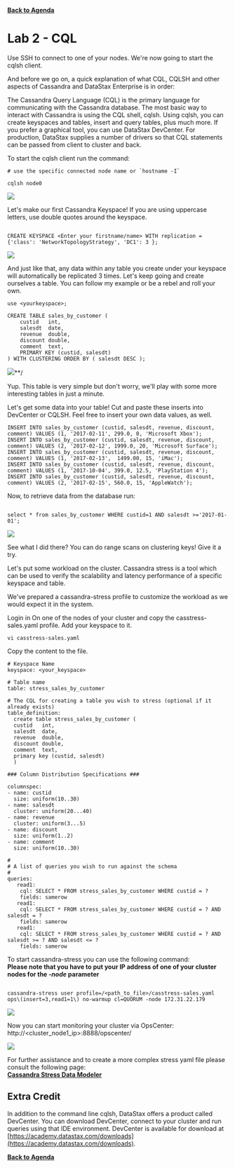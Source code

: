 **[Back to Agenda](./../README.md)**

# Lab 2 - CQL

Use SSH to connect to one of your nodes.  We're now going to start the cqlsh client.

And before we go on, a quick explanation of what CQL, CQLSH and other aspects of Cassandra and DataStax Enterprise is in order:

The Cassandra Query Language (CQL) is the primary language for communicating with the Cassandra database. The most basic way to interact with Cassandra is using the CQL shell, cqlsh. Using cqlsh, you can create keyspaces and tables, insert and query tables, plus much more. If you prefer a graphical tool, you can use DataStax DevCenter. For production, DataStax supplies a number of drivers so that CQL statements can be passed from client to cluster and back.

To start the cqlsh client run the command:

```
# use the specific connected node name or `hostname -I`

cqlsh node0
```

![](./img/lab2-1cqlsh.png )

Let's make our first Cassandra Keyspace! If you are using uppercase letters, use double quotes around the keyspace.

```

CREATE KEYSPACE <Enter your firstname/name> WITH replication = {'class': 'NetworkTopologyStrategy', 'DC1': 3 };

```

![](./img/lab2-2createkeyspace.png )

And just like that, any data within any table you create under your keyspace will automatically be replicated 3 times. Let's keep going and create ourselves a table. You can follow my example or be a rebel and roll your own.

```
use <yourkeyspace>;

CREATE TABLE sales_by_customer (
    custid   int,
    salesdt  date,
    revenue  double,
    discount double,
    comment  text,
    PRIMARY KEY (custid, salesdt)
) WITH CLUSTERING ORDER BY ( salesdt DESC );
```

![](./img/lab2-2createtable.png)**/

Yup. This table is very simple but don't worry, we'll play with some more interesting tables in just a minute.

Let's get some data into your table! Cut and paste these inserts into DevCenter or CQLSH. Feel free to insert your own data values, as well.

```
INSERT INTO sales_by_customer (custid, salesdt, revenue, discount, comment) VALUES (1, '2017-02-11', 299.0, 0, 'Microsoft Xbox');
INSERT INTO sales_by_customer (custid, salesdt, revenue, discount, comment) VALUES (2, '2017-02-12', 1999.0, 20, 'Microsoft Surface');
INSERT INTO sales_by_customer (custid, salesdt, revenue, discount, comment) VALUES (1, '2017-02-13',  1499.00, 15, 'iMac');
INSERT INTO sales_by_customer (custid, salesdt, revenue, discount, comment) VALUES (1, '2017-10-04', 399.0, 12.5, 'PlayStation 4');
INSERT INTO sales_by_customer (custid, salesdt, revenue, discount, comment) VALUES (2, '2017-02-15', 560.0, 15, 'AppleWatch');
```

Now, to retrieve data from the database run:

```  

select * from sales_by_customer WHERE custid=1 AND salesdt >='2017-01-01';

```

![](./img/lab2-4select.png)

See what I did there? You can do range scans on clustering keys! Give it a try.


Let's put some workload on the cluster.
Cassandra stress is a tool which can be used to verify the scalability and latency performance of a specific keyspace and table.

We've prepared a cassandra-stress profile to customize the workload as we would expect it in the system.

Login in On one of the nodes of your cluster and copy the casstress-sales.yaml profile. Add your keyspace to it.

```
vi casstress-sales.yaml
```
Copy the content to the file.

```
# Keyspace Name
keyspace: <your_keyspace>

# Table name
table: stress_sales_by_customer

# The CQL for creating a table you wish to stress (optional if it already exists)
table_definition:
  create table stress_sales_by_customer (
  custid   int,
  salesdt  date,
  revenue  double,
  discount double,
  comment  text,
  primary key (custid, salesdt)
  )

### Column Distribution Specifications ###

columnspec:
- name: custid
  size: uniform(10..30)
- name: salesdt
  cluster: uniform(20...40)
- name: revenue
  cluster: uniform(3...5)
- name: discount
  size: uniform(1..2)
- name: comment
  size: uniform(10..30)

#
# A list of queries you wish to run against the schema
#
queries:
   read1:
    cql: SELECT * FROM stress_sales_by_customer WHERE custid = ?
    fields: samerow
   read1:
    cql: SELECT * FROM stress_sales_by_customer WHERE custid = ? AND salesdt = ?
    fields: samerow
   read1:
    cql: SELECT * FROM stress_sales_by_customer WHERE custid = ? AND salesdt >= ? AND salesdt <= ?
    fields: samerow
```

To start cassandra-stress you can use the following command:  
**Please note that you have to put your IP address of one of your cluster nodes for the *-node* parameter**

```   

cassandra-stress user profile=/<path_to_file>/casstress-sales.yaml ops\(insert=3,read1=1\) no-warmup cl=QUORUM -node 172.31.22.179

```

![](./img/lab2-5casstress.png)

Now you can start monitoring your cluster via OpsCenter: http://<cluster_node1_ip>:8888/opscenter/

![](./img/lab2-6opscenter.png)

For further assistance and to create a more complex stress yaml file please consult the following page:   
**[Cassandra Stress Data Modeler](http://www.sestevez.com/sestevez/CassandraDataModeler/)**

## Extra Credit

In addition to the command line cqlsh, DataStax offers a product called DevCenter.  You can download DevCenter, connect to your cluster and run queries using that IDE environment.  DevCenter is available for download at [https://academy.datastax.com/downloads](https://academy.datastax.com/downloads).

**[Back to Agenda](./../README.md)**
